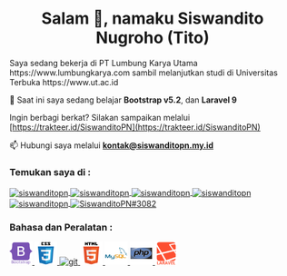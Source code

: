 <h1 align="center">Salam 👋, namaku Siswandito Nugroho (Tito)</h1>
Saya sedang bekerja di PT Lumbung Karya Utama https://www.lumbungkarya.com sambil melanjutkan studi di Universitas Terbuka https://www.ut.ac.id


🌱 Saat ini saya sedang belajar **Bootstrap v5.2**, dan **Laravel 9**

Ingin berbagi berkat? Silakan sampaikan melalui [https://trakteer.id/SiswanditoPN](https://trakteer.id/SiswanditoPN)

📫 Hubungi saya melalui **kontak@siswanditopn.my.id**

<h3 align="left">Temukan saya di :</h3>
<p align="left">
  <a href="https://twitter.com/siswanditopn" target="blank">
    <img align="center" src="https://raw.githubusercontent.com/rahuldkjain/github-profile-readme-generator/master/src/images/icons/Social/twitter.svg" alt="siswanditopn" height="30" width="40" />
  </a>
  <a href="https://linkedin.com/in/siswanditopn" target="blank">
    <img align="center" src="https://raw.githubusercontent.com/rahuldkjain/github-profile-readme-generator/master/src/images/icons/Social/linked-in-alt.svg" alt="siswanditopn" height="30" width="40" />
  </a>
  <a href="https://fb.com/siswanditopn" target="blank">
    <img align="center" src="https://raw.githubusercontent.com/rahuldkjain/github-profile-readme-generator/master/src/images/icons/Social/facebook.svg" alt="siswanditopn" height="30" width="40" />
  </a>
  <a href="https://instagram.com/siswanditopn" target="blank">
    <img align="center" src="https://raw.githubusercontent.com/rahuldkjain/github-profile-readme-generator/master/src/images/icons/Social/instagram.svg" alt="siswanditopn" height="30" width="40" />
  </a>
  <a href="https://www.youtube.com/c/siswanditopn" target="blank">
    <img align="center" src="https://raw.githubusercontent.com/rahuldkjain/github-profile-readme-generator/master/src/images/icons/Social/youtube.svg" alt="siswanditopn" height="30" width="40" />
  </a>
  <a href="https://discord.gg/SiswanditoPN#3082" target="blank">
    <img align="center" src="https://raw.githubusercontent.com/rahuldkjain/github-profile-readme-generator/master/src/images/icons/Social/discord.svg" alt="SiswanditoPN#3082" height="30" width="40" />
  </a>
</p>

<h3 align="left">Bahasa dan Peralatan :</h3>
<p align="left">
  <a href="https://getbootstrap.com" target="_blank">
    <img src="https://raw.githubusercontent.com/devicons/devicon/master/icons/bootstrap/bootstrap-plain-wordmark.svg" alt="bootstrap" width="40" height="40"/>
  </a>
  <a href="https://www.w3schools.com/css/" target="_blank">
    <img src="https://raw.githubusercontent.com/devicons/devicon/master/icons/css3/css3-original-wordmark.svg" alt="css3" width="40" height="40"/>
  </a>
  <a href="https://git-scm.com/" target="_blank">
    <img src="https://www.vectorlogo.zone/logos/git-scm/git-scm-icon.svg" alt="git" width="40" height="40"/>
  </a>
  <a href="https://www.w3.org/html/" target="_blank">
    <img src="https://raw.githubusercontent.com/devicons/devicon/master/icons/html5/html5-original-wordmark.svg" alt="html5" width="40" height="40"/>
  </a>
  <a href="https://www.mysql.com/" target="_blank">
    <img src="https://raw.githubusercontent.com/devicons/devicon/master/icons/mysql/mysql-original-wordmark.svg" alt="mysql" width="40" height="40"/>
  </a>
  <a href="https://www.php.net" target="_blank">
    <img src="https://raw.githubusercontent.com/devicons/devicon/master/icons/php/php-original.svg" alt="php" width="40" height="40"/>
  </a>
  <a href="https://laravel.com/" target="_blank">
    <img src="https://raw.githubusercontent.com/devicons/devicon/master/icons/laravel/laravel-plain-wordmark.svg" alt="laravel" width="40" height="40"/>
  </a>
</p>